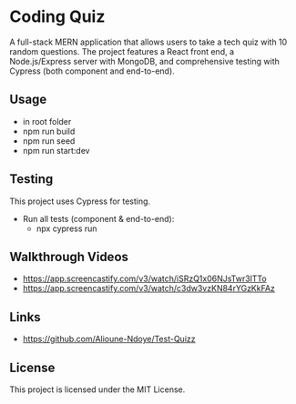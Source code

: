 # Coding Quiz

A full-stack MERN application that allows users to take a tech quiz with 10 random questions. The project features a React front end, a Node.js/Express server with MongoDB, and comprehensive testing with Cypress (both component and end-to-end).


## Usage
- in root folder
- npm run build
- npm run seed
- npm run start:dev


## Testing
This project uses Cypress for testing.

- Run all tests (component & end-to-end):
  - npx cypress run


## Walkthrough Videos
- https://app.screencastify.com/v3/watch/iSRzQ1x06NJsTwr3lTTo
- https://app.screencastify.com/v3/watch/c3dw3vzKN84rYGzKkFAz

## Links
- https://github.com/Alioune-Ndoye/Test-Quizz

## License
This project is licensed under the MIT License.
